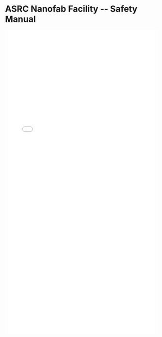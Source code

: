 # ASRC Nanofab Facility -- Safety Manual

<iframe src="/nanodocs-staff/assets/pdfjs/web/viewer.html?file=/nanodocs-staff/assets/pdfs/Lab Manual - Safety.pdf" width="100%" height="1000px" style="border: none;"></iframe>